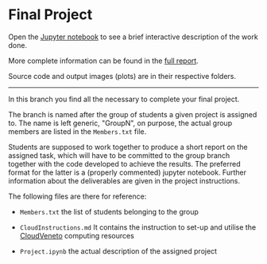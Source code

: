 # Final Project

Open the [Jupyter notebook](IPD.ipynb) to see a brief interactive description of the work done.

More complete information can be found in the [full report](report/report.pdf).

Source code and output images (plots) are in their respective folders.

------

In this branch you find all the necessary to complete your final project.

The branch is named after the group of students a given project is assigned to. The name is left generic, "GroupN", on purpose, the actual group members are listed in the `Members.txt` file.

Students are supposed to work together to produce a short report on the assigned task, which will have to be committed to the group branch together with the code developed to achieve the results. The preferred format for the latter is a (properly commented) jupyter notebook. Further information about the deliverables are given in the project instructions.

The following files are there for reference:

* `Members.txt` the list of students belonging to the group

* `CloudInstructions.md` It contains the instruction to set-up and utilise the [CloudVeneto](http://cloudveneto.it/) computing resources

* `Project.ipynb` the actual description of the assigned project
